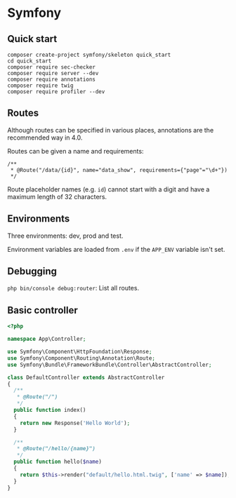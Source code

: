 # Symfony

## Quick start

```
composer create-project symfony/skeleton quick_start
cd quick_start
composer require sec-checker
composer require server --dev
composer require annotations
composer require twig
composer require profiler --dev
```

## Routes

Although routes can be specified in various places, annotations are the recommended
way in 4.0.

Routes can be given a name and requirements:

```
/**
 * @Route("/data/{id}", name="data_show", requirements={"page"="\d+"})
 */
```

Route placeholder names (e.g. `id`) cannot start with a digit and have a maximum
length of 32 characters.

## Environments

Three environments: dev, prod and test.

Environment variables are loaded from `.env` if the `APP_ENV` variable isn't set.

## Debugging

`php bin/console debug:router`: List all routes.

## Basic controller

```php
<?php

namespace App\Controller;

use Symfony\Component\HttpFoundation\Response;
use Symfony\Component\Routing\Annotation\Route;
use Symfony\Bundle\FrameworkBundle\Controller\AbstractController;

class DefaultController extends AbstractController
{
  /**
   * @Route("/")
   */
  public function index()
  {
    return new Response('Hello World');
  }

  /**
   * @Route("/hello/{name}")
   */
  public function hello($name)
  {
    return $this->render("default/hello.html.twig", ['name' => $name]);
  }
}
```
